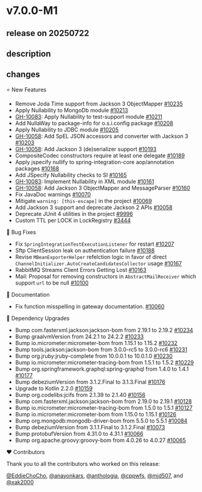 # v7.0.0-M1

## release on 20250722

## description

## changes

⭐ New Features

* Remove Joda Time support from Jackson 3 ObjectMapper <a href="https://github.com/spring-projects/spring-integration/issues/10235" data-hovercard-type="issue" data-hovercard-url="/spring-projects/spring-integration/issues/10235/hovercard">#10235</a>
* Apply Nullability to MongoDb module <a href="https://github.com/spring-projects/spring-integration/pull/10213" data-hovercard-type="pull_request" data-hovercard-url="/spring-projects/spring-integration/pull/10213/hovercard">#10213</a>
* <a class="issue-link js-issue-link" data-error-text="Failed to load title" data-id="3125686962" data-permission-text="Title is private" data-url="https://github.com/spring-projects/spring-integration/issues/10083" data-hovercard-type="issue" data-hovercard-url="/spring-projects/spring-integration/issues/10083/hovercard" href="https://github.com/spring-projects/spring-integration/issues/10083">GH-10083</a>: Apply Nullability to test-support module <a href="https://github.com/spring-projects/spring-integration/pull/10211" data-hovercard-type="pull_request" data-hovercard-url="/spring-projects/spring-integration/pull/10211/hovercard">#10211</a>
* Add NullaWay to package-info for o.s.i.config package <a href="https://github.com/spring-projects/spring-integration/pull/10208" data-hovercard-type="pull_request" data-hovercard-url="/spring-projects/spring-integration/pull/10208/hovercard">#10208</a>
* Apply Nullability to JDBC module <a href="https://github.com/spring-projects/spring-integration/pull/10205" data-hovercard-type="pull_request" data-hovercard-url="/spring-projects/spring-integration/pull/10205/hovercard">#10205</a>
* <a class="issue-link js-issue-link" data-error-text="Failed to load title" data-id="3098039799" data-permission-text="Title is private" data-url="https://github.com/spring-projects/spring-integration/issues/10058" data-hovercard-type="issue" data-hovercard-url="/spring-projects/spring-integration/issues/10058/hovercard" href="https://github.com/spring-projects/spring-integration/issues/10058">GH-10058</a>: Add SpEL JSON accessors and converter with Jackson 3 <a href="https://github.com/spring-projects/spring-integration/pull/10203" data-hovercard-type="pull_request" data-hovercard-url="/spring-projects/spring-integration/pull/10203/hovercard">#10203</a>
* <a class="issue-link js-issue-link" data-error-text="Failed to load title" data-id="3098039799" data-permission-text="Title is private" data-url="https://github.com/spring-projects/spring-integration/issues/10058" data-hovercard-type="issue" data-hovercard-url="/spring-projects/spring-integration/issues/10058/hovercard" href="https://github.com/spring-projects/spring-integration/issues/10058">GH-10058</a>: Add Jackson 3 (de)serializer support <a href="https://github.com/spring-projects/spring-integration/pull/10193" data-hovercard-type="pull_request" data-hovercard-url="/spring-projects/spring-integration/pull/10193/hovercard">#10193</a>
* CompositeCodec constructors require at least one delegate <a href="https://github.com/spring-projects/spring-integration/pull/10189" data-hovercard-type="pull_request" data-hovercard-url="/spring-projects/spring-integration/pull/10189/hovercard">#10189</a>
* Apply jspecify nullify to spring-integration-core aop/annotation packages <a href="https://github.com/spring-projects/spring-integration/pull/10168" data-hovercard-type="pull_request" data-hovercard-url="/spring-projects/spring-integration/pull/10168/hovercard">#10168</a>
* Add JSpecify Nullability checks to SI <a href="https://github.com/spring-projects/spring-integration/pull/10165" data-hovercard-type="pull_request" data-hovercard-url="/spring-projects/spring-integration/pull/10165/hovercard">#10165</a>
* <a class="issue-link js-issue-link" data-error-text="Failed to load title" data-id="3125686962" data-permission-text="Title is private" data-url="https://github.com/spring-projects/spring-integration/issues/10083" data-hovercard-type="issue" data-hovercard-url="/spring-projects/spring-integration/issues/10083/hovercard" href="https://github.com/spring-projects/spring-integration/issues/10083">GH-10083</a>: Implement Nullability in XML module <a href="https://github.com/spring-projects/spring-integration/pull/10161" data-hovercard-type="pull_request" data-hovercard-url="/spring-projects/spring-integration/pull/10161/hovercard">#10161</a>
* <a class="issue-link js-issue-link" data-error-text="Failed to load title" data-id="3098039799" data-permission-text="Title is private" data-url="https://github.com/spring-projects/spring-integration/issues/10058" data-hovercard-type="issue" data-hovercard-url="/spring-projects/spring-integration/issues/10058/hovercard" href="https://github.com/spring-projects/spring-integration/issues/10058">GH-10058</a>: Add Jackson 3 ObjectMapper and MessageParser <a href="https://github.com/spring-projects/spring-integration/pull/10160" data-hovercard-type="pull_request" data-hovercard-url="/spring-projects/spring-integration/pull/10160/hovercard">#10160</a>
* Fix JavaDoc warnings <a href="https://github.com/spring-projects/spring-integration/issues/10070" data-hovercard-type="issue" data-hovercard-url="/spring-projects/spring-integration/issues/10070/hovercard">#10070</a>
* Mitigate <code>warning: [this-escape]</code> in the project <a href="https://github.com/spring-projects/spring-integration/issues/10069" data-hovercard-type="issue" data-hovercard-url="/spring-projects/spring-integration/issues/10069/hovercard">#10069</a>
* Add Jackson 3 support and deprecate Jackson 2 APIs <a href="https://github.com/spring-projects/spring-integration/issues/10058" data-hovercard-type="issue" data-hovercard-url="/spring-projects/spring-integration/issues/10058/hovercard">#10058</a>
* Deprecate JUnit 4 utilities in the project <a href="https://github.com/spring-projects/spring-integration/issues/9996" data-hovercard-type="issue" data-hovercard-url="/spring-projects/spring-integration/issues/9996/hovercard">#9996</a>
* Custom TTL per LOCK in LockRegistry <a href="https://github.com/spring-projects/spring-integration/issues/3444" data-hovercard-type="issue" data-hovercard-url="/spring-projects/spring-integration/issues/3444/hovercard">#3444</a>

🐞 Bug Fixes

* Fix <code>SpringIntegrationTestExecutionListener</code> for restart <a href="https://github.com/spring-projects/spring-integration/pull/10207" data-hovercard-type="pull_request" data-hovercard-url="/spring-projects/spring-integration/pull/10207/hovercard">#10207</a>
* Sftp ClientSession leak on authentication failure <a href="https://github.com/spring-projects/spring-integration/issues/10188" data-hovercard-type="issue" data-hovercard-url="/spring-projects/spring-integration/issues/10188/hovercard">#10188</a>
* Revise <code>MBeanExporterHelper</code> refelction logic in favor of direct <code>ChannelInitializer.AutoCreateCandidatesCollector</code> usage <a href="https://github.com/spring-projects/spring-integration/issues/10167" data-hovercard-type="issue" data-hovercard-url="/spring-projects/spring-integration/issues/10167/hovercard">#10167</a>
* RabbitMQ Streams Client Errors Getting Lost <a href="https://github.com/spring-projects/spring-integration/issues/10163" data-hovercard-type="issue" data-hovercard-url="/spring-projects/spring-integration/issues/10163/hovercard">#10163</a>
* Mail: Proposal for removing constructors in <code>AbstractMailReceiver</code> which support <code>url</code> to be null <a href="https://github.com/spring-projects/spring-integration/issues/10100" data-hovercard-type="issue" data-hovercard-url="/spring-projects/spring-integration/issues/10100/hovercard">#10100</a>

📔 Documentation

* Fix function misspelling in gateway documentation. <a href="https://github.com/spring-projects/spring-integration/pull/10060" data-hovercard-type="pull_request" data-hovercard-url="/spring-projects/spring-integration/pull/10060/hovercard">#10060</a>

🔨 Dependency Upgrades

* Bump com.fasterxml.jackson:jackson-bom from 2.19.1 to 2.19.2 <a href="https://github.com/spring-projects/spring-integration/pull/10234" data-hovercard-type="pull_request" data-hovercard-url="/spring-projects/spring-integration/pull/10234/hovercard">#10234</a>
* Bump graalvmVersion from 24.2.1 to 24.2.2 <a href="https://github.com/spring-projects/spring-integration/pull/10233" data-hovercard-type="pull_request" data-hovercard-url="/spring-projects/spring-integration/pull/10233/hovercard">#10233</a>
* Bump io.micrometer:micrometer-bom from 1.15.1 to 1.15.2 <a href="https://github.com/spring-projects/spring-integration/pull/10232" data-hovercard-type="pull_request" data-hovercard-url="/spring-projects/spring-integration/pull/10232/hovercard">#10232</a>
* Bump tools.jackson:jackson-bom from 3.0.0-rc5 to 3.0.0-rc6 <a href="https://github.com/spring-projects/spring-integration/pull/10231" data-hovercard-type="pull_request" data-hovercard-url="/spring-projects/spring-integration/pull/10231/hovercard">#10231</a>
* Bump org.jruby:jruby-complete from 10.0.0.1 to 10.0.1.0 <a href="https://github.com/spring-projects/spring-integration/pull/10230" data-hovercard-type="pull_request" data-hovercard-url="/spring-projects/spring-integration/pull/10230/hovercard">#10230</a>
* Bump io.micrometer:micrometer-tracing-bom from 1.5.1 to 1.5.2 <a href="https://github.com/spring-projects/spring-integration/pull/10229" data-hovercard-type="pull_request" data-hovercard-url="/spring-projects/spring-integration/pull/10229/hovercard">#10229</a>
* Bump org.springframework.graphql:spring-graphql from 1.4.0 to 1.4.1 <a href="https://github.com/spring-projects/spring-integration/pull/10177" data-hovercard-type="pull_request" data-hovercard-url="/spring-projects/spring-integration/pull/10177/hovercard">#10177</a>
* Bump debeziumVersion from 3.1.2.Final to 3.1.3.Final <a href="https://github.com/spring-projects/spring-integration/pull/10176" data-hovercard-type="pull_request" data-hovercard-url="/spring-projects/spring-integration/pull/10176/hovercard">#10176</a>
* Upgrade to Kotlin 2.2.0 <a href="https://github.com/spring-projects/spring-integration/issues/10159" data-hovercard-type="issue" data-hovercard-url="/spring-projects/spring-integration/issues/10159/hovercard">#10159</a>
* Bump org.codelibs:jcifs from 2.1.39 to 2.1.40 <a href="https://github.com/spring-projects/spring-integration/pull/10156" data-hovercard-type="pull_request" data-hovercard-url="/spring-projects/spring-integration/pull/10156/hovercard">#10156</a>
* Bump com.fasterxml.jackson:jackson-bom from 2.19.0 to 2.19.1 <a href="https://github.com/spring-projects/spring-integration/pull/10128" data-hovercard-type="pull_request" data-hovercard-url="/spring-projects/spring-integration/pull/10128/hovercard">#10128</a>
* Bump io.micrometer:micrometer-tracing-bom from 1.5.0 to 1.5.1 <a href="https://github.com/spring-projects/spring-integration/pull/10127" data-hovercard-type="pull_request" data-hovercard-url="/spring-projects/spring-integration/pull/10127/hovercard">#10127</a>
* Bump io.micrometer:micrometer-bom from 1.15.0 to 1.15.1 <a href="https://github.com/spring-projects/spring-integration/pull/10126" data-hovercard-type="pull_request" data-hovercard-url="/spring-projects/spring-integration/pull/10126/hovercard">#10126</a>
* Bump org.mongodb:mongodb-driver-bom from 5.5.0 to 5.5.1 <a href="https://github.com/spring-projects/spring-integration/pull/10084" data-hovercard-type="pull_request" data-hovercard-url="/spring-projects/spring-integration/pull/10084/hovercard">#10084</a>
* Bump debeziumVersion from 3.1.1.Final to 3.1.2.Final <a href="https://github.com/spring-projects/spring-integration/pull/10073" data-hovercard-type="pull_request" data-hovercard-url="/spring-projects/spring-integration/pull/10073/hovercard">#10073</a>
* Bump protobufVersion from 4.31.0 to 4.31.1 <a href="https://github.com/spring-projects/spring-integration/pull/10066" data-hovercard-type="pull_request" data-hovercard-url="/spring-projects/spring-integration/pull/10066/hovercard">#10066</a>
* Bump org.apache.groovy:groovy-bom from 4.0.26 to 4.0.27 <a href="https://github.com/spring-projects/spring-integration/pull/10065" data-hovercard-type="pull_request" data-hovercard-url="/spring-projects/spring-integration/pull/10065/hovercard">#10065</a>

❤️ Contributors

Thank you to all the contributors who worked on this release:

<a class="user-mention notranslate" data-hovercard-type="user" data-hovercard-url="/users/EddieChoCho/hovercard" data-octo-click="hovercard-link-click" data-octo-dimensions="link_type:self" href="https://github.com/EddieChoCho">@EddieChoCho</a>, <a class="user-mention notranslate" data-hovercard-type="user" data-hovercard-url="/users/anayonkars/hovercard" data-octo-click="hovercard-link-click" data-octo-dimensions="link_type:self" href="https://github.com/anayonkars">@anayonkars</a>, <a class="user-mention notranslate" data-hovercard-type="user" data-hovercard-url="/users/anthologia/hovercard" data-octo-click="hovercard-link-click" data-octo-dimensions="link_type:self" href="https://github.com/anthologia">@anthologia</a>, <a class="user-mention notranslate" data-hovercard-type="user" data-hovercard-url="/users/cppwfs/hovercard" data-octo-click="hovercard-link-click" data-octo-dimensions="link_type:self" href="https://github.com/cppwfs">@cppwfs</a>, <a class="user-mention notranslate" data-hovercard-type="user" data-hovercard-url="/users/mjd507/hovercard" data-octo-click="hovercard-link-click" data-octo-dimensions="link_type:self" href="https://github.com/mjd507">@mjd507</a>, and <a class="user-mention notranslate" data-hovercard-type="user" data-hovercard-url="/users/xak2000/hovercard" data-octo-click="hovercard-link-click" data-octo-dimensions="link_type:self" href="https://github.com/xak2000">@xak2000</a>

